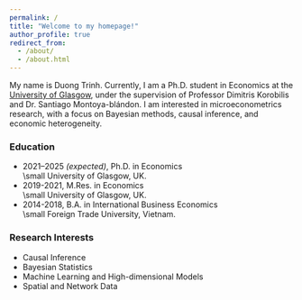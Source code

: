 ```yaml
---
permalink: /
title: "Welcome to my homepage!"
author_profile: true
redirect_from: 
  - /about/
  - /about.html
---
```


My name is Duong Trinh. Currently, I am a Ph.D. student in Economics at the [University of Glasgow](https://www.gla.ac.uk/postgraduate/research/economics/), under the supervision of Professor Dimitris Korobilis and Dr. Santiago Montoya-blándon. I am interested in microeconometrics research, with a focus on Bayesian methods, causal inference, and economic heterogeneity.

### Education
* 2021–2025 *(expected)*, Ph.D. in Economics  
  \small University of Glasgow, UK.
* 2019-2021, M.Res. in Economics  
  \small University of Glasgow, UK.
* 2014-2018, B.A. in International Business Economics  
  \small Foreign Trade University, Vietnam.

### Research Interests
* Causal Inference
* Bayesian Statistics
* Machine Learning and High-dimensional Models
* Spatial and Network Data